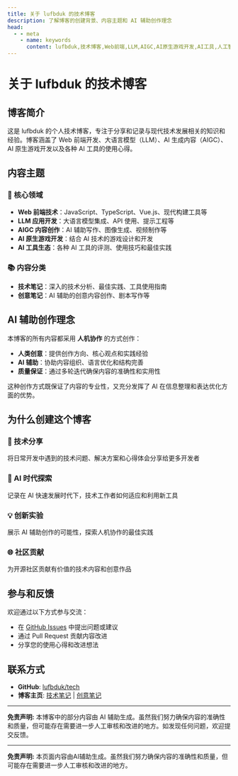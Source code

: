 ```yaml
---
title: 关于 lufbduk 的技术博客
description: 了解博客的创建背景、内容主题和 AI 辅助创作理念
head:
  - - meta
    - name: keywords
      content: lufbduk,技术博客,Web前端,LLM,AIGC,AI原生游戏开发,AI工具,人工智能
---
```


# 关于 lufbduk 的技术博客

<!-- 此文件由AI（GitHub Copilot）优化 -->

## 博客简介

这是 lufbduk 的个人技术博客，专注于分享和记录与现代技术发展相关的知识和经验。博客涵盖了 Web 前端开发、大语言模型（LLM）、AI 生成内容（AIGC）、AI 原生游戏开发以及各种 AI 工具的使用心得。

## 内容主题

### 🎯 核心领域

- **Web 前端技术**：JavaScript、TypeScript、Vue.js、现代构建工具等
- **LLM 应用开发**：大语言模型集成、API 使用、提示工程等  
- **AIGC 内容创作**：AI 辅助写作、图像生成、视频制作等
- **AI 原生游戏开发**：结合 AI 技术的游戏设计和开发
- **AI 工具生态**：各种 AI 工具的评测、使用技巧和最佳实践

### 📚 内容分类

- **技术笔记**：深入的技术分析、最佳实践、工具使用指南
- **创意笔记**：AI 辅助的创意内容创作、剧本写作等

## AI 辅助创作理念

本博客的所有内容都采用 **人机协作** 的方式创作：

- **人类创意**：提供创作方向、核心观点和实践经验
- **AI 辅助**：协助内容组织、语言优化和结构完善
- **质量保证**：通过多轮迭代确保内容的准确性和实用性

这种创作方式既保证了内容的专业性，又充分发挥了 AI 在信息整理和表达优化方面的优势。

## 为什么创建这个博客

### 🚀 技术分享

将日常开发中遇到的技术问题、解决方案和心得体会分享给更多开发者

### 🤖 AI 时代探索

记录在 AI 快速发展时代下，技术工作者如何适应和利用新工具

### 💡 创新实验

展示 AI 辅助创作的可能性，探索人机协作的最佳实践

### 🌐 社区贡献

为开源社区贡献有价值的技术内容和创意作品

## 参与和反馈

欢迎通过以下方式参与交流：

- 在 [GitHub Issues](https://github.com/lufbduk/tech/issues) 中提出问题或建议
- 通过 Pull Request 贡献内容改进
- 分享您的使用心得和改进想法

## 联系方式

- **GitHub**: [lufbduk/tech](https://github.com/lufbduk/tech)
- **博客主页**: [技术笔记](/技术笔记%20by%20AI/) | [创意笔记](/创意笔记%20with%20AI/)

---

**免责声明:** 本博客中的部分内容由 AI 辅助生成。虽然我们努力确保内容的准确性和质量，但可能存在需要进一步人工审核和改进的地方。如发现任何问题，欢迎提交反馈。

---

**免责声明:** 本页面内容由AI辅助生成。虽然我们努力确保内容的准确性和质量，但可能存在需要进一步人工审核和改进的地方。
